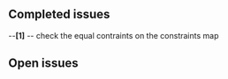 
## Completed issues ##
--**[1]** -- check the equal contraints on the constraints map



## Open issues ###

